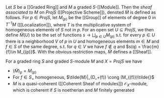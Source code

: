 Let $S$ be a [[Graded Ring]] and $M$ a graded $S$-[[Module]]. Then the *sheaf associated to $M$* on $Proj S$ ([[Projective Scheme]]), denoted $\tilde{M}$ is defined as follows. 
For $p\in ProjS$, let $M_{(p)}$ be the [[Group]] of elements of degree $0$ in $T^{-1}M$ ([[Localization]]), where $T$ is the multiplicative system of homogeneous elements of $S$ not in $p$. For an open set $U\subseteq ProjS$, we then define $\tilde{M}(U)$ to be the set of functions $s \rightarrow \bigsqcup_{p\in U} M_{(p)}$ s.t. for every $p\in U$ there is a neighborhood $V$ of $p$ in $U$ and homogeneous elements $m\in M$ and $f\in S$ of the same degree, s.t. for $q\in V$ we have $f\notin q$ and $s(q) = \frac{m}{f}\in M_{(p)}$. 
With the obvious restriction maps, $\tilde{M}$ defines a [[Sheaf]].

For a graded ring $S$ and graded $S$-module $M$ and $X=ProjS$ we have 
* $(\tilde{M})_p = M_{(p)}$ 
* For $f\in S_+$ homogeneous, $\tilde{M}|_{D_+(f)} \cong (M_{(f)})\tilde{}$ 
* $M$ is a quasi-coherent ([[Coherent Sheaf of modules]]) $\mathcal{O}_X$-module, which is coherent if $S$ is noetherian and $M$ finitely generated 